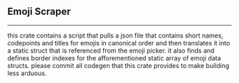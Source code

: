 ## Emoji Scraper
---
this crate contains a script that pulls a json file that contains short names, codepoints and 
titles for emojis in canonical order and then translates it into a static struct that is referenced
from the emoji picker. it also finds and defines border indexes for the afforementioned static array
of emoji data structs. please commit all codegen that this crate provides to make building less arduous.
